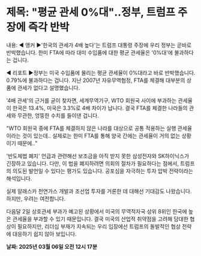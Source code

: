# **제목: "평균 관세 0%대"‥정부, 트럼프 주장에 즉각 반박**

  내용: ◀ 앵커 ▶'한국의 관세가 4배 높다'는 트럼프 대통령 주장에 우리 정부는 곧바로 반박했습니다. 한미 FTA에 따라 대미 수입품에 대한 평균 관세율은 '0%대'에 불과하다는 겁니다.

◀ 리포트 ▶정부는 미국 수입품에 물리는 평균 관세율이 0%대라고 바로 반박했습니다. 0.79%에 불과하다는 겁니다. 지난 2007년 자유무역협정, FTA를 체결해 대부분의 상품에 관세가 없다고 설명했습니다.

'4배 관세'의 근거를 굳이 찾자면, 세계무역기구, WTO 회원국 사이에 부과하는 관세율이 한국은 13.4%, 미국은 3.3%로 4배 차이가 납니다. 결국 FTA를 체결한 나라들의 관세와 무관한, 엉뚱한 수치를 들이댄 겁니다.

"WTO 회원국 중에 FTA를 체결하지 않은 나라를 대상으로 공통 적용하는 실행 관세율이라는 것이 있는데‥ 실제로는 한미 FTA를 통해 양국 간에는 관세율이 거의 없는 상황이기 때문에‥"

'반도체법 폐지' 언급과 관련해선 보조금을 아직 받지 못한 삼성전자와 SK하이닉스가 긴장하고 있습니다. 다만, 이 법을 폐지하려면 의회의 절차가 필요하다는 점에서, 트럼프의 의도된 발언일 수 있다는 평가도 있습니다. 공포심을 자극하는 투자 압박 전략이라는 해석입니다.

실제 알래스카 천연가스 개발과 조선업 투자를 거론한 데 대해선 기대감도 나왔습니다. 하지만, 우려는 여전합니다.

다음달 2일 상호관세 부과가 예고된 상황에서 미국의 무역적자국 상위 8위인 한국에 높은 관세율을 부과할 수 있기 때문입니다. 결국 미국의 산업적 취약점을 고려해 담대한 협상이 필요하지만, 리더십 부재가 지속되는 우리 입장에선 트럼프의 돌발적인 협상 전략에 대응하기 쉽지 않아 보입니다.

  **날짜: 2025년 03월 06일 오전 12시 17분**